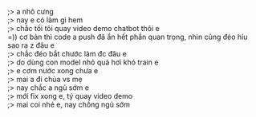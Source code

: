 ;> a nhô cưng<br>
;> nay e có làm gì hem<br>
;> chắc tối tôi quay video demo chatbot thôi e<br>
=)) cơ bản thì code a push đã ẩn hết phần quan trọng, nhìn cũng đéo hỉu sao ra z đâu e<br>
;> chắc đéo bắt chước làm đc đâu e<br>
;> do dùng con model nhỏ quá hơi khó train e<br>
;> e cơm nước xong chưa e<br>
;> mai a đi chùa vs mẹ<br>
;> nay chắc a ngủ sớm e<br>
;> mới fix xong e, tý quay video demo<br>
;> mai coi nhé e, nay chồng ngủ sớm
